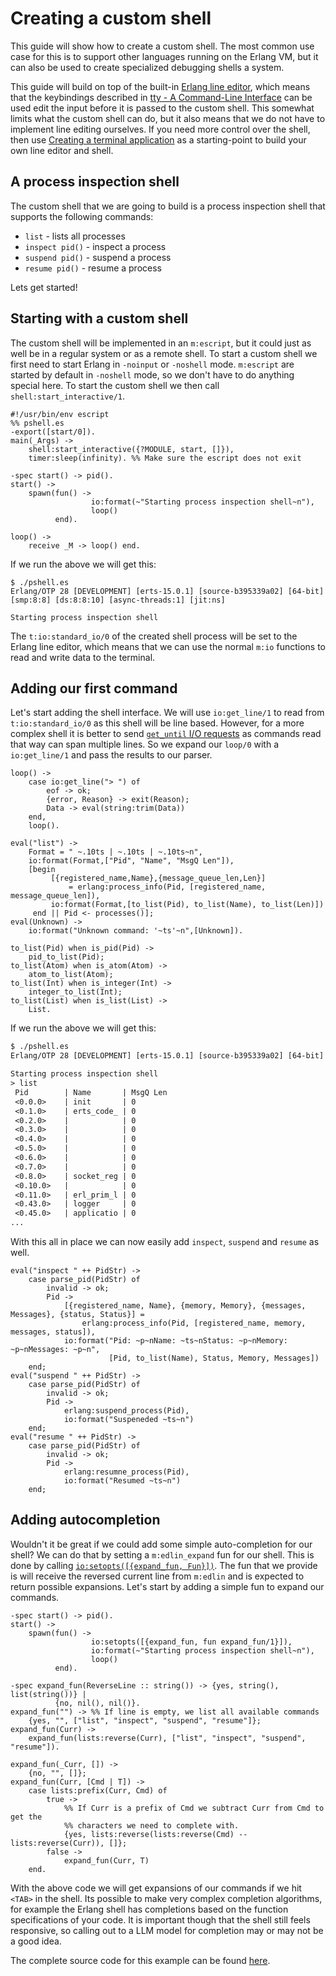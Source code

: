 <!--
%CopyrightBegin%

Copyright Ericsson AB 2024. All Rights Reserved.

Licensed under the Apache License, Version 2.0 (the "License");
you may not use this file except in compliance with the License.
You may obtain a copy of the License at

    http://www.apache.org/licenses/LICENSE-2.0

Unless required by applicable law or agreed to in writing, software
distributed under the License is distributed on an "AS IS" BASIS,
WITHOUT WARRANTIES OR CONDITIONS OF ANY KIND, either express or implied.
See the License for the specific language governing permissions and
limitations under the License.

%CopyrightEnd%
-->
# Creating a custom shell

This guide will show how to create a custom shell. The most common
use case for this is to support other languages running on the Erlang VM,
but it can also be used to create specialized debugging shells a system.

This guide will build on top of the built-in [Erlang line editor](`m:edlin`),
which means that the keybindings described in [tty - A Command-Line Interface](`e:erts:tty.md`)
can be used edit the input before it is passed to the custom shell. This
somewhat limits what the custom shell can do, but it also means that we do not
have to implement line editing ourselves. If you need more control over the
shell, then use [Creating a terminal application](terminal_interface.md) as
a starting-point to build your own line editor and shell.

## A process inspection shell

The custom shell that we are going to build is a process inspection shell
that supports the following commands:

* `list` - lists all processes
* `inspect pid()` - inspect a process
* `suspend pid()` - suspend a process
* `resume pid()` - resume a process

Lets get started!

## Starting with a custom shell

The custom shell will be implemented in an `m:escript`, but it could just
as well be in a regular system or as a remote shell. To start a custom shell
we first need to start Erlang in `-noinput` or `-noshell` mode. `m:escript` are
started by default in `-noshell` mode, so we don't have to do anything special here.
To start the custom shell we then call `shell:start_interactive/1`.

```
#!/usr/bin/env escript
%% pshell.es
-export([start/0]).
main(_Args) ->
    shell:start_interactive({?MODULE, start, []}),
    timer:sleep(infinity). %% Make sure the escript does not exit

-spec start() -> pid().
start() ->
    spawn(fun() ->
                  io:format(~"Starting process inspection shell~n"),
                  loop()
          end).

loop() ->
    receive _M -> loop() end.
```

If we run the above we will get this:

```
$ ./pshell.es
Erlang/OTP 28 [DEVELOPMENT] [erts-15.0.1] [source-b395339a02] [64-bit] [smp:8:8] [ds:8:8:10] [async-threads:1] [jit:ns]

Starting process inspection shell

```

The `t:io:standard_io/0` of the created shell process will be set to the
Erlang line editor, which means that we can use the normal `m:io` functions
to read and write data to the terminal.

## Adding our first command

Let's start adding the shell interface. We will use `io:get_line/1` to read from
`t:io:standard_io/0` as this shell will be line based. However, for a more complex
shell it is better to send [`get_until` I/O requests](io_protocol.md#input-requests)
as commands read that way can span multiple lines. So we expand our `loop/0` with
a `io:get_line/1` and pass the results to our parser.

```
loop() ->
    case io:get_line("> ") of
        eof -> ok;
        {error, Reason} -> exit(Reason);
        Data -> eval(string:trim(Data))
    end,
    loop().

eval("list") ->
    Format = " ~.10ts | ~.10ts | ~.10ts~n",
    io:format(Format,["Pid", "Name", "MsgQ Len"]),
    [begin
         [{registered_name,Name},{message_queue_len,Len}]
             = erlang:process_info(Pid, [registered_name, message_queue_len]),
         io:format(Format,[to_list(Pid), to_list(Name), to_list(Len)])
     end || Pid <- processes()];
eval(Unknown) ->
    io:format("Unknown command: '~ts'~n",[Unknown]).

to_list(Pid) when is_pid(Pid) ->
    pid_to_list(Pid);
to_list(Atom) when is_atom(Atom) ->
    atom_to_list(Atom);
to_list(Int) when is_integer(Int) ->
    integer_to_list(Int);
to_list(List) when is_list(List) ->
    List.
```

If we run the above we will get this:

```txt
$ ./pshell.es
Erlang/OTP 28 [DEVELOPMENT] [erts-15.0.1] [source-b395339a02] [64-bit] [smp:8:8] [ds:8:8:10] [async-threads:1] [jit:ns]

Starting process inspection shell
> list
 Pid        | Name       | MsgQ Len  
 <0.0.0>    | init       | 0         
 <0.1.0>    | erts_code_ | 0         
 <0.2.0>    |            | 0         
 <0.3.0>    |            | 0         
 <0.4.0>    |            | 0         
 <0.5.0>    |            | 0         
 <0.6.0>    |            | 0         
 <0.7.0>    |            | 0         
 <0.8.0>    | socket_reg | 0         
 <0.10.0>   |            | 0         
 <0.11.0>   | erl_prim_l | 0         
 <0.43.0>   | logger     | 0         
 <0.45.0>   | applicatio | 0
...
```

With this all in place we can now easily add `inspect`, `suspend` and `resume` as well.

```
eval("inspect " ++ PidStr) ->
    case parse_pid(PidStr) of
        invalid -> ok;
        Pid ->
            [{registered_name, Name}, {memory, Memory}, {messages, Messages}, {status, Status}] =
                erlang:process_info(Pid, [registered_name, memory, messages, status]),
            io:format("Pid: ~p~nName: ~ts~nStatus: ~p~nMemory: ~p~nMessages: ~p~n",
                      [Pid, to_list(Name), Status, Memory, Messages])
    end;
eval("suspend " ++ PidStr) ->
    case parse_pid(PidStr) of
        invalid -> ok;
        Pid ->
            erlang:suspend_process(Pid),
            io:format("Suspeneded ~ts~n")
    end;
eval("resume " ++ PidStr) ->
    case parse_pid(PidStr) of
        invalid -> ok;
        Pid ->
            erlang:resumne_process(Pid),
            io:format("Resumed ~ts~n")
    end;
```

## Adding autocompletion

Wouldn't it be great if we could add some simple auto-completion for our shell? We can do that
by setting a `m:edlin_expand` fun for our shell. This is done by calling [`io:setopts([{expand_fun, Fun}])`](`io:setopts/2`). The fun that we provide is will receive the reversed current line from
`m:edlin` and is expected to return possible expansions. Let's start by adding a simple fun to
expand our commands.

```
-spec start() -> pid().
start() ->
    spawn(fun() ->
                  io:setopts([{expand_fun, fun expand_fun/1}]),
                  io:format(~"Starting process inspection shell~n"),
                  loop()
          end).

-spec expand_fun(ReverseLine :: string()) -> {yes, string(), list(string())} |
          {no, nil(), nil()}.
expand_fun("") -> %% If line is empty, we list all available commands
    {yes, "", ["list", "inspect", "suspend", "resume"]};
expand_fun(Curr) ->
    expand_fun(lists:reverse(Curr), ["list", "inspect", "suspend", "resume"]).

expand_fun(_Curr, []) ->
    {no, "", []};
expand_fun(Curr, [Cmd | T]) ->
    case lists:prefix(Curr, Cmd) of
        true ->
            %% If Curr is a prefix of Cmd we subtract Curr from Cmd to get the
            %% characters we need to complete with.
            {yes, lists:reverse(lists:reverse(Cmd) -- lists:reverse(Curr)), []};
        false ->
            expand_fun(Curr, T)
    end.
```

With the above code we will get expansions of our commands if we hit `<TAB>` in the shell.
Its possible to make very complex completion algorithms, for example the Erlang shell
has completions based on the function specifications of your code. It is important though that
the shell still feels responsive, so calling out to a LLM model for completion may or may not
be a good idea.

The complete source code for this example can be found [here](assets/pshell.es).
